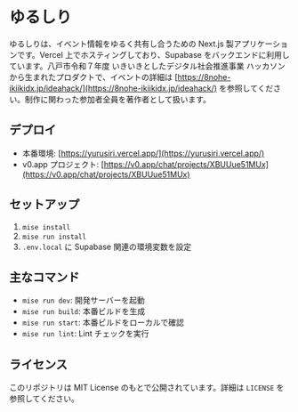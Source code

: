 # ゆるしり

ゆるしりは、イベント情報をゆるく共有し合うための Next.js 製アプリケーションです。Vercel 上でホスティングしており、Supabase をバックエンドに利用しています。八戸市令和７年度 いきいきとしたデジタル社会推進事業 ハッカソンから生まれたプロダクトで、イベントの詳細は [https://8nohe-ikiikidx.jp/ideahack/](https://8nohe-ikiikidx.jp/ideahack/) を参照してください。制作に関わった参加者全員を著作者として扱います。

## デプロイ

- 本番環境: [https://yurusiri.vercel.app/](https://yurusiri.vercel.app/)
- v0.app プロジェクト: [https://v0.app/chat/projects/XBUUue51MUx](https://v0.app/chat/projects/XBUUue51MUx)

## セットアップ

1. `mise install`
2. `mise run install`
3. `.env.local` に Supabase 関連の環境変数を設定

## 主なコマンド

- `mise run dev`: 開発サーバーを起動
- `mise run build`: 本番ビルドを生成
- `mise run start`: 本番ビルドをローカルで確認
- `mise run lint`: Lint チェックを実行

## ライセンス

このリポジトリは MIT License のもとで公開されています。詳細は `LICENSE` を参照してください。
